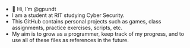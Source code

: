 - 👋 Hi, I’m @gpundt
- I am a student at RIT studying Cyber Security.
- This GitHub contains personal projects such as games, class assignments, practice exercises, scripts, etc.
- My aim is to grow as a programmer, keep track of my progress, and to use all of these files as references in the future.
